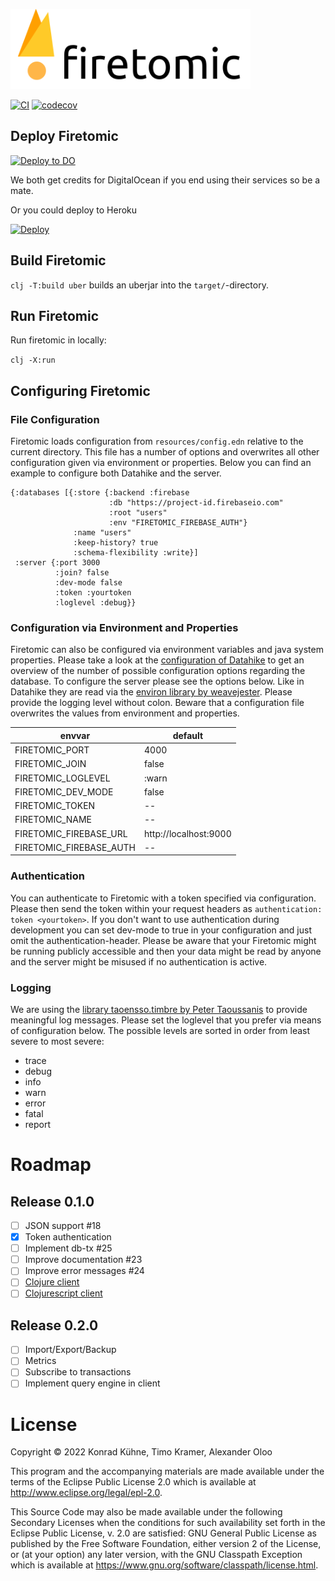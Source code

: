 <p align="left">
    <img alt="Firetomic" src="./resources/wordmark-dark.svg" height="128em">
</p>

[![CI](https://github.com/alekcz/firetomic/actions/workflows/main.yml/badge.svg)](https://github.com/alekcz/firetomic/actions/workflows/main.yml) [![codecov](https://codecov.io/gh/alekcz/firetomic/branch/main/graph/badge.svg?token=UkLQlpnfbp)](https://codecov.io/gh/alekcz/firetomic)   

## Deploy Firetomic

[![Deploy to DO](https://www.deploytodo.com/do-btn-blue.svg)](https://cloud.digitalocean.com/apps/new?repo=https://github.com/alekcz/firetomic/tree/main&refcode=a0cfd79e40a2)  

We both get credits for DigitalOcean if you end using their services so be a mate.   

Or you could deploy to Heroku  

[![Deploy](https://www.herokucdn.com/deploy/button.svg)](https://heroku.com/deploy?template=https://github.com/alekcz/firetomic/tree/main)

## Build Firetomic

`clj -T:build uber` builds an uberjar into the `target/`-directory.

## Run Firetomic

Run firetomic in locally:

`clj -X:run`

## Configuring Firetomic
### File Configuration

Firetomic loads configuration from `resources/config.edn` relative to the
current directory. This file has a number of options and overwrites all other
configuration given via environment or properties. Below you can find an example
to configure both Datahike and the server.
```
{:databases [{:store {:backend :firebase 
                      :db "https://project-id.firebaseio.com" 
                      :root "users"
                      :env "FIRETOMIC_FIREBASE_AUTH"}
              :name "users"
              :keep-history? true
              :schema-flexibility :write}]
 :server {:port 3000
          :join? false
          :dev-mode false
          :token :yourtoken
          :loglevel :debug}}
```

### Configuration via Environment and Properties

Firetomic can also be configured via environment variables and java system
properties. Please take a look at the [configuration of Datahike](https://github.com/replikativ/datahike/blob/development/doc/config.md) to get an
overview of the number of possible configuration options regarding the database.
To configure the server please see the options below. Like in Datahike they are
read via the [environ library by weavejester](https://github.com/weavejester/environ).
Please provide the logging level without colon. Beware that a configuration file
overwrites the values from environment and properties.

envvar                    | default
--------------------------|-------------
FIRETOMIC_PORT            | 4000
FIRETOMIC_JOIN            | false
FIRETOMIC_LOGLEVEL        | :warn
FIRETOMIC_DEV_MODE        | false
FIRETOMIC_TOKEN           | --
FIRETOMIC_NAME            | --
FIRETOMIC_FIREBASE_URL    | http://localhost:9000
FIRETOMIC_FIREBASE_AUTH   | --


### Authentication

You can authenticate to Firetomic with a token specified via configuration. Please
then send the token within your request headers as `authentication: token <yourtoken>`.
If you don't want to use authentication during development you can set dev-mode to true
in your configuration and just omit the authentication-header. Please be aware that your
Firetomic might be running publicly accessible and then your data might be read
by anyone and the server might be misused if no authentication is active.

### Logging

We are using the [library taoensso.timbre by Peter Taoussanis](https://github.com/ptaoussanis/timbre/) to provide
meaningful log messages. Please set the loglevel that you prefer via means
of configuration below. The possible levels are sorted in order from least
severe to most severe:
- trace
- debug
- info
- warn
- error
- fatal
- report

# Roadmap

## Release 0.1.0
- [ ] JSON support #18
- [x] Token authentication
- [ ] Implement db-tx #25
- [ ] Improve documentation #23
- [ ] Improve error messages #24
- [ ] [Clojure client](https://github.com/replikativ/datahike-client/)
- [ ] [Clojurescript client](https://github.com/replikativ/datahike-client/)

## Release 0.2.0
- [ ] Import/Export/Backup
- [ ] Metrics
- [ ] Subscribe to transactions
- [ ] Implement query engine in client

# License

Copyright © 2022 Konrad Kühne, Timo Kramer, Alexander Oloo

This program and the accompanying materials are made available under the
terms of the Eclipse Public License 2.0 which is available at
http://www.eclipse.org/legal/epl-2.0.

This Source Code may also be made available under the following Secondary
Licenses when the conditions for such availability set forth in the Eclipse
Public License, v. 2.0 are satisfied: GNU General Public License as published by
the Free Software Foundation, either version 2 of the License, or (at your
option) any later version, with the GNU Classpath Exception which is available
at https://www.gnu.org/software/classpath/license.html.

